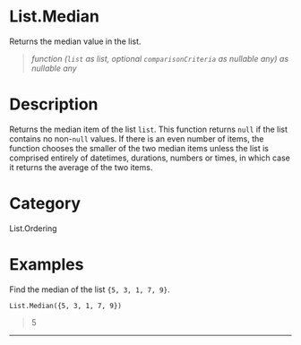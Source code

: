 ﻿# List.Median
Returns the median value in the list.
> _function (<code>list</code> as list, optional <code>comparisonCriteria</code> as nullable any) as nullable any_
# Description 
Returns the median item of the list <code>list</code>. This function returns <code>null</code> if the list contains no non-<code>null</code> values. 
    If there is an even number of items, the function chooses the smaller of the two median items unless the list is
    comprised entirely of datetimes, durations, numbers or times, in which case it returns the average of the two items.
# Category 
List.Ordering
# Examples 
Find the median of the list <code>{5, 3, 1, 7, 9}</code>.
```
List.Median({5, 3, 1, 7, 9})
```
> 5
***
